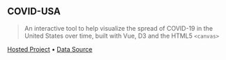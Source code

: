 ## COVID-USA

> An interactive tool to help visualize the spread of COVID-19 in the United States over time, built with Vue, D3 and the HTML5 `<canvas>`

[Hosted Project](https://covid-usa.herokuapp.com/) • [Data Source](https://github.com/CSSEGISandData/COVID-19)